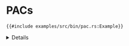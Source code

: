 # PACs

```rust,editable,compile_fail
{{#include examples/src/bin/pac.rs:Example}}
```

<details>

* `cortex-m-rt` provides the vector table, among other things.
* If you `cargo install cargo-binutils` then you can run
  `cargo objdump --bin pac -- -d --no-show-raw-insn` to see the resulting binary.

</details>
